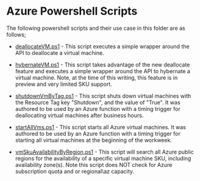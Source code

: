 # Azure Powershell Scripts

The following powershell scripts and their use case in this folder are as follows;

- [deallocateVM.ps1](https://github.com/mattlunzer/powerShell/blob/master/compute/deallocateVM.ps1) - 
This script executes a simple wrapper around the API to deallocate a virtual machine.

- [hybernateVM.ps1](https://github.com/mattlunzer/powerShell/blob/master/compute/hybernateVM.ps1) - 
This script takes advantage of the new deallocate feature and executes a simple wrapper around the API to hybernate a virtual machine. Note, at the time of this writing, this feature is in preview and very limited SKU support.

- [shutdownVmByTag.ps1](https://github.com/mattlunzer/powerShell/blob/master/compute/shutdownVmByTag.ps1) - 
This script shuts down virtual machines with the Resource Tag key "Shutdown", and the value of "True". It was authored to be used by an Azure function with a timing trigger for deallocating virtual machines after business hours.


- [startAllVms.ps1](https://github.com/mattlunzer/powerShell/blob/master/compute/startAllVms.ps1) - This script starts all Azure virtual machines. It was authored to be used by an Azure function with a timing trigger for starting all virtual machines at the beginning of the workweek.

- [vmSkuAvailabilityByRegion.ps1](https://github.com/mattlunzer/powerShell/blob/master/compute/vmSkuAvailabilityByRegion.ps1) - This script will search all Azure public regions for the availability of a specific virtual machine SKU, including availability zone(s). Note this script does NOT check for Azure subscription quota and or regional\az capacity.